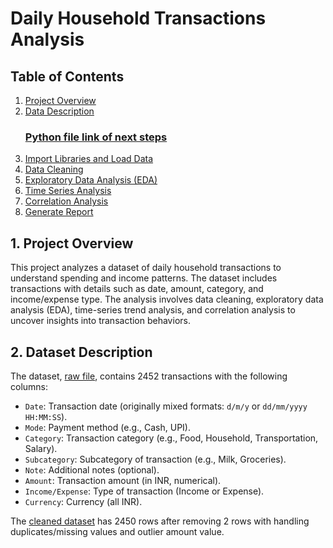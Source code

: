 # Daily Household Transactions Analysis

## Table of Contents
1. [Project Overview](https://github.com/anmoljaincma/project_4_internship_unified_mentor/blob/main/README.md#1-project-overview)
2. [Data Description](https://github.com/anmoljaincma/project_4_internship_unified_mentor/blob/main/README.md#2-dataset-description)
   ### [Python file link of next steps](Project_4_Unified_Mentor_Internship.ipynb)
4. [Import Libraries and Load Data](https://colab.research.google.com/drive/1DcmIP1nISBQf2N06cFzsitNqe9up9rJE#scrollTo=G0g5L4VrV54q)
5. [Data Cleaning](https://colab.research.google.com/drive/1DcmIP1nISBQf2N06cFzsitNqe9up9rJE#scrollTo=NXkOUivra6sn)
6. [Exploratory Data Analysis (EDA)](https://colab.research.google.com/drive/1DcmIP1nISBQf2N06cFzsitNqe9up9rJE#scrollTo=Wp7wimAtvwP3)
7. [Time Series Analysis](https://colab.research.google.com/drive/1DcmIP1nISBQf2N06cFzsitNqe9up9rJE#scrollTo=L1cqqOZ3akL8)
8. [Correlation Analysis](https://colab.research.google.com/drive/1DcmIP1nISBQf2N06cFzsitNqe9up9rJE#scrollTo=z2FauTAnzVgI)
9. [Generate Report](https://colab.research.google.com/drive/1DcmIP1nISBQf2N06cFzsitNqe9up9rJE#scrollTo=b575fccc)

## 1. Project Overview
This project analyzes a dataset of daily household transactions to understand spending and income patterns. The dataset includes transactions with details such as date, amount, category, and income/expense type. The analysis involves data cleaning, exploratory data analysis (EDA), time-series trend analysis, and correlation analysis to uncover insights into transaction behaviors.

## 2. Dataset Description
The dataset, [raw file](daily_transactions_raw_file.csv), contains 2452 transactions with the following columns:
- `Date`: Transaction date (originally mixed formats: `d/m/y` or `dd/mm/yyyy HH:MM:SS`).
- `Mode`: Payment method (e.g., Cash, UPI).
- `Category`: Transaction category (e.g., Food, Household, Transportation, Salary).
- `Subcategory`: Subcategory of transaction (e.g., Milk, Groceries).
- `Note`: Additional notes (optional).
- `Amount`: Transaction amount (in INR, numerical).
- `Income/Expense`: Type of transaction (Income or Expense).
- `Currency`: Currency (all INR).

The [cleaned dataset](cleaned_daily_transactions.csv) has 2450 rows after removing 2 rows with handling duplicates/missing values and outlier amount value.
